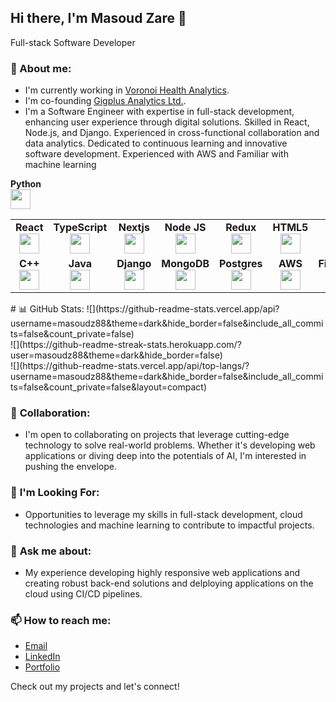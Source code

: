 ## Hi there, I'm Masoud Zare 👋

Full-stack Software Developer

### 🔭 About me:
- I'm currently working in [Voronoi Health Analytics](https://www.voronoihealthanalytics.com/).
- I'm co-founding [Gigplus Analytics Ltd.](https://thegigplus.com).
- I'm a Software Engineer with expertise in full-stack development, enhancing user experience through digital solutions. Skilled in React, Node.js, and Django. Experienced in cross-functional collaboration and data analytics. Dedicated to continuous learning and innovative software development. Experienced with AWS and Familiar with machine learning 

<table width="320px">
    <tbody>
        <tr valign="top">
            <td width="80px" align="center">
            <span><strong>React</strong></span><br>
            <img height="32px" src="https://cdn.jsdelivr.net/gh/devicons/devicon/icons/react/react-original.svg">
            </td>
            <td width="80px" align="center">
            <span><strong>TypeScript</strong></span><br>
            <img height="32px" src="https://cdn.jsdelivr.net/gh/devicons/devicon/icons/typescript/typescript-original.svg">
            </td>
            <td width="80px" align="center">
            <span><strong>Nextjs</strong></span><br>
            <img height="32px" src="https://cdn.jsdelivr.net/gh/devicons/devicon/icons/nextjs/nextjs-original.svg">
            </td>
            <td width="80px" align="center">
            <span><strong>Node JS</strong></span><br>
            <img height="32" src="https://cdn.jsdelivr.net/gh/devicons/devicon/icons/nodejs/nodejs-original.svg">
            </td>
            <td width="80px" align="center">
            <span><strong>Redux</strong></span><br>
            <img height="32px" src="https://cdn.jsdelivr.net/gh/devicons/devicon/icons/redux/rredux-original.svg">
            </td>
            <td width="80px" align="center">
            <span><strong>HTML5</strong></span><br>
            <img height="32" src="https://cdn.jsdelivr.net/gh/devicons/devicon/icons/html5/html5-original.svg">
            </td>
            <td width="80px" align="center">
            <span><strong>CSS3</strong></span><br>
            <img height="32px" src="https://cdn.jsdelivr.net/gh/devicons/devicon/icons/css3/css3-original.svg">
            </td>
            <td width="80px" align="center">
            <span><strong>Figma</strong></span><br>
            <img height="32" src="https://cdn.jsdelivr.net/gh/devicons/devicon/icons/figma/figma-original.svg">
            </td>
        </tr>
        <tr valign="top">
            <span><strong>Python</strong></span><br>
            <img height="32px" src="https://cdn.jsdelivr.net/gh/devicons/devicon/icons/python/python-original.svg">
            </td>
            <td width="80px" align="center">
            <span><strong>C++</strong></span><br>
            <img height="32" src="https://cdn.jsdelivr.net/gh/devicons/devicon/icons/cplusplus/cplusplus-original.svg">
            </td>
            <td width="80px" align="center">
            <span><strong>Java</strong></span><br>
            <img height="32" src="https://cdn.jsdelivr.net/gh/devicons/devicon/icons/java/java-original.svg">
            </td>
            <td width="80px" align="center">
            <span><strong>Django</strong></span><br>
            <img height="32" src="https://cdn.jsdelivr.net/gh/devicons/devicon/icons/django/django-original.svg">
            </td>
            <td width="80px" align="center">
            <span><strong>MongoDB</strong></span><br>
            <img height="32" src="https://cdn.jsdelivr.net/gh/devicons/devicon/icons/mongodb/mongodb-original.svg">
            </td>
            <td width="80px" align="center">
            <span><strong>Postgres</strong></span><br>
            <img height="32" src="https://cdn.jsdelivr.net/gh/devicons/devicon/icons/postgresql/postgresql-original.svg">
            </td>
            <td width="80px" align="center">
            <span><strong>AWS</strong></span><br>
            <img height="32" src="https://cdn.jsdelivr.net/gh/devicons/devicon/icons/amazonwebservices/amazonwebservices-original-wordmark.svg">
            </td>
            <td width="80px" align="center">
            <span><strong>Firebase</strong></span><br>
            <img height="32" src="https://cdn.jsdelivr.net/gh/devicons/devicon/icons/firebase/firebase-original.svg">
            </td>
            <td width="80px" align="center">
            <span><strong>Docker</strong></span><br>
            <img height="32" src="https://cdn.jsdelivr.net/gh/devicons/devicon/icons/docker/docker-original.svg">
            </td>
            <td width="80px" align="center">
            <span><strong>git</strong></span><br>
            <img height="32px" src="https://cdn.jsdelivr.net/gh/devicons/devicon/icons/git/git-plain.svg">
            </td>
            <td width="80px" align="center">
            <span><strong>GitHub</strong></span><br>
            <img height="32px" src="https://cdn.jsdelivr.net/gh/devicons/devicon/icons/github/github-original.svg">
        </tr>
    </tbody>
</table>
# 📊 GitHub Stats:
![](https://github-readme-stats.vercel.app/api?username=masoudz88&theme=dark&hide_border=false&include_all_commits=false&count_private=false)<br/>
![](https://github-readme-streak-stats.herokuapp.com/?user=masoudz88&theme=dark&hide_border=false)<br/>
![](https://github-readme-stats.vercel.app/api/top-langs/?username=masoudz88&theme=dark&hide_border=false&include_all_commits=false&count_private=false&layout=compact)

### 👯 **Collaboration:**
- I'm open to collaborating on projects that leverage cutting-edge technology to solve real-world problems. Whether it's developing web applications or diving deep into the potentials of AI, I'm interested in pushing the envelope.

### 🤔 **I'm Looking For:**
- Opportunities to leverage my skills in full-stack development, cloud technologies and machine learning to contribute to impactful projects.

### 💬 **Ask me about:**
- My experience developing highly responsive web applications and creating robust back-end solutions and delploying applications on the cloud using CI/CD pipelines.

### 📫 **How to reach me:**
- [Email](mailto:masoudz@mun.ca)
- [LinkedIn](https://www.linkedin.com/in/masoudzare/)
- [Portfolio](https://masoudz88.github.io/my_portfolio/)

Check out my projects and let's connect!

